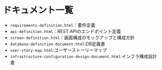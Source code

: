 # ドキュメント一覧

- `requirements-definition.html`：要件定義
- `api-definition.html`：REST APIのエンドポイント定義
- `screen-definition.html`：画面構成のモックアップと構成方針
- `database-definition-document.html`:DB定義書
- `user-story-map.html`:ユーザーストーリーマップ
- `infrastructure-configuration-design-document.html`:インフラ構成設計書